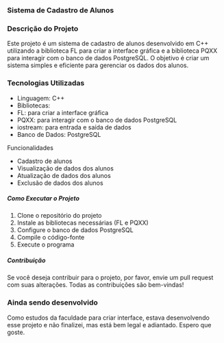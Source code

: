 ### Sistema de Cadastro de Alunos

### Descrição do Projeto

Este projeto é um sistema de cadastro de alunos desenvolvido em C++ utilizando a biblioteca FL para criar a interface gráfica e a biblioteca PQXX para interagir com o banco de dados PostgreSQL. O objetivo é criar um sistema simples e eficiente para gerenciar os dados dos alunos.

### Tecnologias Utilizadas

- Linguagem: C++
- Bibliotecas:
- FL: para criar a interface gráfica
- PQXX: para interagir com o banco de dados PostgreSQL
- iostream: para entrada e saída de dados
- Banco de Dados: PostgreSQL

Funcionalidades

- Cadastro de alunos
- Visualização de dados dos alunos
- Atualização de dados dos alunos
- Exclusão de dados dos alunos

##### Como Executar o Projeto

1. Clone o repositório do projeto
2. Instale as bibliotecas necessárias (FL e PQXX)
3. Configure o banco de dados PostgreSQL
4. Compile o código-fonte
5. Execute o programa

##### Contribuição

Se você deseja contribuir para o projeto, por favor, envie um pull request com suas alterações. Todas as contribuições são bem-vindas!

### Ainda sendo desenvolvido
Como estudos da faculdade para criar interface, estava desenvolvendo esse projeto e não finalizei, mas está bem legal e adiantado.
Espero que goste.

